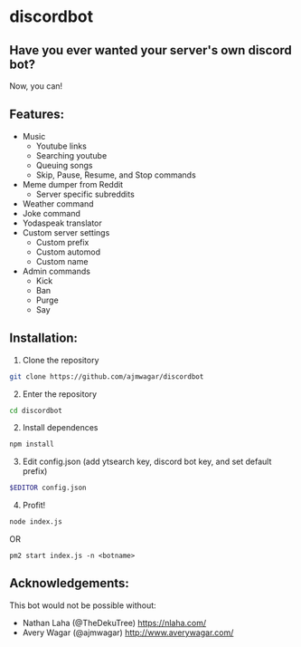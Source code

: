 # discordbot
## Have you ever wanted your server's own discord bot?

Now, you can! 


## Features:

- Music
  - Youtube links
  - Searching youtube
  - Queuing songs
  - Skip, Pause, Resume, and Stop commands
- Meme dumper from Reddit
  - Server specific subreddits
- Weather command
- Joke command
- Yodaspeak translator
- Custom server settings
  - Custom prefix
  - Custom automod
  - Custom name
- Admin commands
  - Kick
  - Ban
  - Purge
  - Say


## Installation: 

1. Clone the repository 

```bash
git clone https://github.com/ajmwagar/discordbot
```
2. Enter the repository

```bash
cd discordbot
```
2. Install dependences

```bash
npm install
```
3. Edit config.json (add ytsearch key, discord bot key, and set default prefix)

```bash
$EDITOR config.json
```
4. Profit!

```bash
node index.js
```

OR 

```
pm2 start index.js -n <botname>
```

## Acknowledgements: 
This bot would not be possible without:
- Nathan Laha (@TheDekuTree) https://nlaha.com/
- Avery Wagar (@ajmwagar) http://www.averywagar.com/
